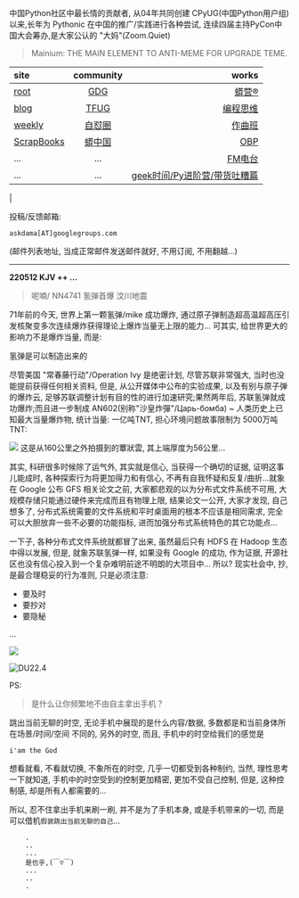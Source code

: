 中国Python社区中最长情的贡献者, 从04年共同创建 CPyUG(中国Python用户组)以来,长年为 Pythonic 在中国的推广/实践进行各种尝试, 连续四届主持PyCon中国大会筹办,是大家公认的 "大妈"(Zoom.Quiet)

> Mainium: THE MAIN ELEMENT TO ANTI-MEME FOR UPGRADE TEME.

| site | community | works |
| :-----| :----: | ----: |
| [root](http://zoomquiet.io/) | [GDG](https://blog.zhgdg.org/) | [蟒营®](https://doc.101.camp/) |
| [blog](https://blog.zoomquiet.io/pages/zoomquiet.html) | [TFUG](http://zh.tfug.world/) | [编程思维](https://py.101.camp/) |
| [weekly](http://weekly.pychina.org/) | [自怼圈](https://du.101.camp/) | [作曲班](https://mu.101.camp/) |
| [ScrapBooks](https://zoomquiet.io/collection.html) | [蟒中国](https://pychina.org/) | [OBP](https://zoomquiet.io/obp/index.html) |
| ... | ... | [FM电台](https://fm.101.camp/) |
| ... | ... | [geek时间/Py进阶营/带货吐糟篇](https://fm.101.camp/2020/geek2py-dama.html) 
 |


投稿/反馈邮箱:

    askdama[AT]googlegroups.com

(邮件列表地址, 
当成正常邮件发送邮件就好, 不用订阅, 不用翻越...)



---------------------------------------------------
**220512 KJV ++ ...**


> 呢喃/ NN4741 氢弹首爆 汶川地震




71年前的今天, 世界上第一颗氢弹/mike 成功爆炸, 通过原子弹制造超高温超高压引发核聚变多次连续爆炸获得理论上爆炸当量无上限的能力...
可其实, 给世界更大的影响力不是爆炸当量, 而是:

氢弹是可以制造出来的

尽管美国 "常春藤行动"/Operation Ivy 是绝密计划, 尽管苏联非常强大, 当时也没能提前获得任何相关资料, 但是, 从公开媒体中公布的实验成果, 以及有别与原子弹的爆炸云, 足够苏联调整计划有目的性的进行加速研究;果然两年后, 苏联氢弹就成功爆炸;而且进一步制成 AN602(别称"沙皇炸彈"/Царь-бомба) ~ 人类历史上已知最大当量爆炸物, 统计当量: 一亿吨TNT, 担心环境问题故事限制为 5000万吨TNT:

![](https://ipic.zoomquiet.top/2022-05-11-zshot%202022-05-11%2009.35.53.jpg)
这是从160公里之外拍摄到的蕈狀雲, 其上端厚度为56公里...

其实, 科研很多时候除了运气外, 其实就是信心, 当获得一个确切的证据, 证明这事儿能成时, 各种探索行为将更加得力和有信心, 不再有自我怀疑和反复/曲折...就象在 Google 公布 GFS 相关论文之前, 大家都悲观的以为分布式文件系统不可用, 大规模存储只能通过硬件来完成而且有物理上限, 结果论文一公开, 大家才发现, 自己想多了, 分布式系统需要的文件系统和平时桌面用的根本不应该是相同需求, 完全可以大胆放弃一些不必要的功能指标, 进而加强分布式系统特色的其它功能点...

一下子, 各种分布式文件系统就都冒了出来, 虽然最后只有 HDFS 在 Hadoop 生态中得以发展, 但是, 就象苏联氢弹一样, 如果没有 Google 的成功, 作为证据, 开源社区也没有信心投入到一个复杂难明前途不明朗的大项目中...
所以? 现实社会中, 抄, 是最合理稳妥的行为准则, 只是必须注意:

- 要及时
- 要抄对​
- 要隐秘

​...



![](https://ipic.zoomquiet.top/2022-05-11-zq42-today-card-2205.012.jpeg)


![DU22.4](https://ipic.zoomquiet.top/2022-04-30-220430DU6y_zip.jpg!/fw/420)



PS:
> 是什么让你频繁地不由自主拿出手机？

跳出当前无聊的时空,
无论手机中展现的是什么内容/数据,
多数都是和当前身体所在场景/时间/空间 不同的,
另外的时空,
而且, 手机中的时空给我们的感觉是

    i'am the God

想看就看, 不看就切换,
不象所在的时空, 几乎一切都受到各种制约,
当然,
理性思考一下就知道,
手机中的时空受到的控制更加精密, 更加不受自己控制,
但是, 这种控制感,
却是所有人都需要的...

所以, 
忍不住拿出手机来刷一刷,
并不是为了手机本身, 或是手机带来的一切,
而是可以借机`假装跳出当前无聊的自己`...



```
    .
    ..
    ...
    是也乎,(￣▽￣)
    ...
    ..
    .
```


